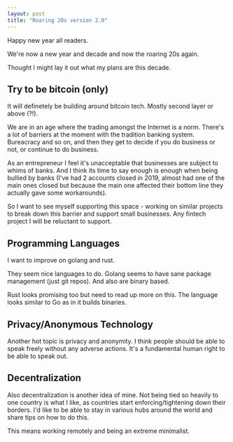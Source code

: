 ```yaml
---
layout: post
title: "Roaring 20s version 2.0"
---
```


Happy new year all readers. 

We're now a new year and decade and now the roaring 20s again.

Thought I might lay it out what my plans are this decade.

## Try to be bitcoin (only)

It will definetely be building around bitcoin tech. Mostly second layer or above (?!).

We are in an age where the trading amongst the Internet is a norm.
There's a lot of barriers at the moment with the tradition banking system.
Bureacracy and so on, and then they get to decide if you do business or not, or continue to do business.

As an entrepreneur I feel it's unacceptable that businesses are subject to whims of banks. And I think its time to say enough is enough when being bullied by banks (I've had 2 accounts closed in 2019, almost had one of the main ones closed but because the main one affected their bottom line they actually gave some workarounds).

So I want to see myself supporting this space - working on similar projects to break down this barrier and support small businesses. Any fintech project I will be reluctant to support.

## Programming Languages

I want to improve on golang and rust. 

They seem nice languages to do. Golang seems to have sane package management (just git repos). And also are binary based.

Rust looks promising too but need to read up more on this. The language looks similar to Go as in it builds binaries.

## Privacy/Anonymous Technology

Another hot topic is privacy and anonymity. I think people should be able to speak freely without any adverse actions. It's a fundamental human right to be able to speak out.

## Decentralization

Also decentralization is another idea of mine. Not being tied so heavily to one country is what I like, as countries start enforcing/tightening down their borders. I'd like to be able to stay in various hubs around the world and share tips on how to do this. 

This means working remotely and being an extreme minimalist.
